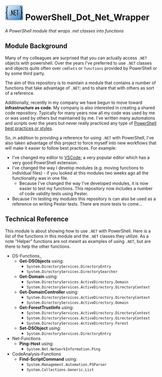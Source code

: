 # ![logo](/dotnetwrapper.png) PowerShell_Dot_Net_Wrapper
_A PowerShell module that wraps .net classes into functions_

## Module Background

Many of my colleagues are surprised that you can actually access `.NET` objects with powershell.  Over the years I've preferred to use `.NET` classes and objects quite often over `cmdlets` or `functions` provided by PowerShell or by some third party.

The aim of this repository is to maintain a module that contains a number of functions that take advantage of `.NET`; and to share that with others as sort of a reference.

Additionally, recently in my company we have begun to move toward **infrastructure as code**.  My company is also interested in creating a shared code repository.  Typically for many years now all my code was used by me or was used by others but maintained by me.  I've written many automatons and scripts over the years but never really practiced any type of [PowerShell best practices or styles](https://github.com/PoshCode/PowerShellPracticeAndStyle).  

So, in addition to providing a reference for using `.NET` with PowerShell, I've also taken advantage of this project to force myself into new workflows that will make it easier to follow best practices.  For example:

- I've changed my editor to [VSCode](https://github.com/Microsoft/vscode); a very popular editor which has a very good PowerShell extension.
- I've changed the way I develop modules (e.g. moving functions to individual files) - if you looked at this modules two weeks ago all the functionality was in one file.
  - Because I've changed the way I've developed modules, it is now easier to test my functions.  This repository now includes a number of code validity tests using Pester.
- Because I'm testing my modules this repository is can also be used as a reference on writing Pester tests.  There are more tests to come...

## Technical Reference

This module is about showing how to use `.NET` with PowerShell.  Here is a list of the functions in this module and the `.NET` classes they utilize.  As a note "Helper" functions are not meant as examples of using `.NET`, but are there to help the other functions.
- DS-Functions_
  - **Get-DSObjects** using:
    - `System.DirectoryServices.DirectoryEntry`
    - `System.DirectoryServices.DirectorySearcher`
  - **Get-Domain** using:
    - `System.DirectoryServices.ActiveDirectory.Domain`
    - `System.DirectoryServices.ActiveDirectory.DirectoryContext`
  - **Get-DomainController** using:
    - `System.DirectoryServices.ActiveDirectory.DirectoryContext`
    - `System.DirectoryServices.ActiveDirectory.Domain`
  - **Get-ForestTrustInfo** using:
    - `System.DirectoryServices.ActiveDirectory.DirectoryContext`
    - `System.DirectoryServices.ActiveDirectory.DirectoryContext`
    - `System.DirectoryServices.ActiveDirectory.Forest`
  - **Set-DSObject** using:
    - `System.DirectoryServices.DirectoryEntry`
- Net-Functions
  - **Ping-Host** using:
    - `System.Net.NetworkInformation.Ping`
- CodeAnalysis-Functions
  - **Find-ScriptCommand** using:
    - `System.Management.Automation.PSParser`
    - `System.Collections.Generic.List`



